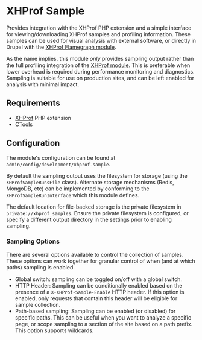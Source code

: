 # XHProf Sample

Provides integration with the XHProf PHP extension and a simple interface for viewing/downloading XHProf samples and profiling information. These samples can be used for visual analysis with external software, or directly in Drupal with the [XHProf Flamegraph module](https://www.drupal.org/project/xhprof_flamegraph).

As the name implies, this module *only* provides sampling output rather than the full profiling integration of the [XHProf module](https://www.drupal.org/project/xhprof). This is preferable when lower overhead is required during performance monitoring and diagnostics. Sampling is suitable for use on production sites, and can be left enabled for analysis with minimal impact.

## Requirements

- [XHProf](https://pecl.php.net/package/xhprof) PHP extension
- [CTools](https://www.drupal.org/project/ctools)

## Configuration

The module's configuration can be found at `admin/config/development/xhprof-sample`.

By default the sampling output uses the filesystem for storage (using the `XHProfSampleRunsFile` class). Alternate storage mechanisms (Redis, MongoDB, etc) can be implemented by conforming to the `XHProfSampleRunInterface` which this module defines.

The default location for file-backed storage is the private filesystem in `private://xhprof_samples`. Ensure the private filesystem is configured, or specify a different output directory in the settings prior to enabling sampling.

### Sampling Options

There are several options available to control the collection of samples. These options can work together for granular control of when (and at which paths) sampling is enabled.

- Global switch: sampling can be toggled on/off with a global switch.
- HTTP Header: Sampling can be conditionally enabled based on the presence of a `X-XHProf-Sample-Enable` HTTP header. If this option is enabled, only requests that contain this header will be eligible for sample collection.
- Path-based sampling: Sampling can be enabled (or disabled) for specific paths. This can be useful when you want to analyze a specific page, or scope sampling to a section of the site based on a path prefix. This option supports wildcards.
